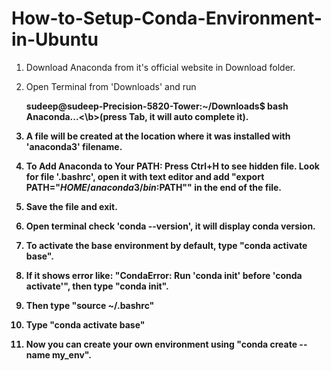 # How-to-Setup-Conda-Environment-in-Ubuntu

1. Download Anaconda from it's official website in Download folder.
   
2. Open Terminal from 'Downloads' and run
   
   <b>sudeep@sudeep-Precision-5820-Tower:~/Downloads$ bash Anaconda...<\b>(press Tab, it will auto complete it).
   
5. A file will be created at the location where it was installed with 'anaconda3' filename.
6. To Add Anaconda to Your PATH:
	Press Ctrl+H to see hidden file.
	Look for file '.bashrc', open it with text editor and add "export PATH="$HOME/anaconda3/bin:$PATH"" in the end of 	the file.
7. Save the file and exit.
8. Open terminal check 'conda --version', it will display conda version.
9. To activate the base environment by default, type "conda activate base".
10. If it shows error like: "CondaError: Run 'conda init' before 'conda activate'", then type "conda init".
11. Then type "source ~/.bashrc"
12. Type "conda activate base"
13. Now you can create your own environment using "conda create --name my_env".
